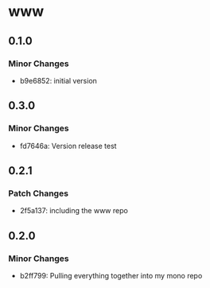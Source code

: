# www

## 0.1.0

### Minor Changes

- b9e6852: initial version

## 0.3.0

### Minor Changes

- fd7646a: Version release test

## 0.2.1

### Patch Changes

- 2f5a137: including the www repo

## 0.2.0

### Minor Changes

- b2ff799: Pulling everything together into my mono repo
